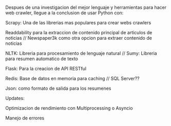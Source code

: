 Despues de una investigacion del mejor lenguaje y herramientas para hacer web crawler, llegue a la conclusion de usar Python con: 

Scrapy: Una de las librerias mas populares para crear webs crawlers

Readdability para la extraccion de contenido principal de articulos de noticias // Newspaper3k como otra opcion para extraer contenido de noticias

NLTK: Libreria para procesamiento de lenguaje natural // Sumy: Libreria para resumen automatico de texto

Flask: Para la creacion de API RESTful 

Redis: Base de datos en memoria para caching // SQL Server??

Json: como formato de salida para los resumenes

Updates:

Optimizacion de rendimiento con Multiprocessing o Asyncio

Manejo de errores